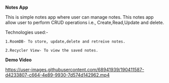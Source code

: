 **Notes App**

This is simple notes app where user can manage notes. This notes app allow user to perform CRUD operations i.e., Create,Read,Update and delete.

Technologies used:-

    1.RoomDB- To store, update,delete and retreive notes.
    
    2.Recycler View- To view the saved notes.


**Demo Video**

https://user-images.githubusercontent.com/68941939/190411587-d4233807-c664-4e89-9930-7d574d142962.mp4


